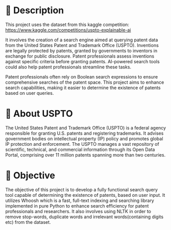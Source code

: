 # 🚀 Description
This project uses the dataset from this kaggle competition: https://www.kaggle.com/competitions/uspto-explainable-ai

It involves the creation of a search engine aimed at querying patent data from the United States Patent and Trademark Office (USPTO). Inventions are legally protected by patents, granted by governments to inventors in exchange for public disclosure. Patent professionals assess inventions against specific criteria before granting patents. AI-powered search tools could also help patent professionals streamline these tasks.

Patent professionals often rely on Boolean search expressions to ensure comprehensive searches of the patent space. This project aims to enhance search capabilities, making it easier to determine the existence of patents based on user queries.

# :page_facing_up: About USPTO
The United States Patent and Trademark Office (USPTO) is a federal agency responsible for granting U.S. patents and registering trademarks. It advises government bodies on intellectual property (IP) policy and promotes global IP protection and enforcement. The USPTO manages a vast repository of scientific, technical, and commercial information through its Open Data Portal, comprising over 11 million patents spanning more than two centuries.

# :page_facing_up: Objective
The objective of this project is to develop a fully functional search query tool capable of determining the existence of patents, based on user input. It utilizes Whoosh which is a fast, full-text indexing and searching library implemented in pure Python to enhance search efficiency for patent professionals and researchers. It also involves using NLTK in order to remove stop-words, duplicate words and irrelevant words(containing digits etc) from the dataset.
